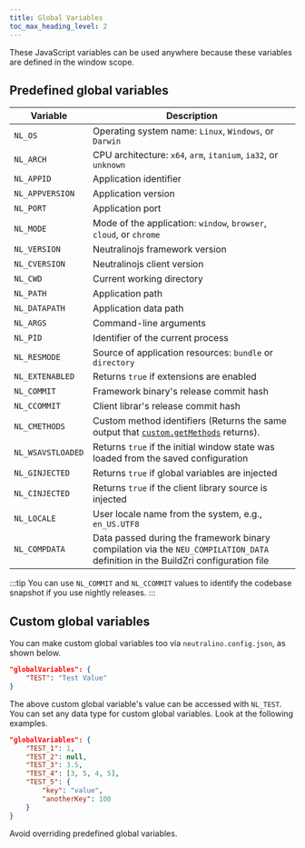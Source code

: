 ```yaml
---
title: Global Variables
toc_max_heading_level: 2
---
```


These JavaScript variables can be used anywhere because these variables are defined in the window scope.

## Predefined global variables

| Variable      | Description                                                   |
| --- | --- |
| `NL_OS`       | Operating system name: `Linux`, `Windows`, or `Darwin`        |
| `NL_ARCH`     | CPU architecture: `x64`, `arm`, `itanium`, `ia32`, or `unknown`        |
| `NL_APPID`    | Application identifier                                        |
| `NL_APPVERSION` | Application version                                         |
| `NL_PORT`     | Application port                                              |
| `NL_MODE`     | Mode of the application: `window`, `browser`, `cloud`, or `chrome`      |
| `NL_VERSION`  | Neutralinojs framework version                                   |
| `NL_CVERSION`  | Neutralinojs client version                                  |
| `NL_CWD`      | Current working directory                                     |
| `NL_PATH`     | Application path                                              |
| `NL_DATAPATH` | Application data path                                         |
| `NL_ARGS`     | Command-line arguments                                        |
| `NL_PID`      | Identifier of the current process                             |
| `NL_RESMODE`  | Source of application resources: `bundle` or `directory`      |
| `NL_EXTENABLED` | Returns `true` if extensions are enabled     |
| `NL_COMMIT` | Framework binary's release commit hash     |
| `NL_CCOMMIT` | Client librar's release commit hash     |
| `NL_CMETHODS` | Custom method identifiers (Returns the same output that [`custom.getMethods`](custom.md#customgetmethods) returns). |
| `NL_WSAVSTLOADED` | Returns `true` if the initial window state was loaded from the saved configuration |
| `NL_GINJECTED` | Returns `true` if global variables are injected |
| `NL_CINJECTED` | Returns `true` if the client library source is injected |
| `NL_LOCALE` | User locale name from the system, e.g., `en_US.UTF8` |
| `NL_COMPDATA` | Data passed during the framework binary compilation via the `NEU_COMPILATION_DATA` definition in the BuildZri configuration file |

:::tip
You can use `NL_COMMIT` and `NL_CCOMMIT` values to identify the codebase snapshot if you use nightly releases.
:::


## Custom global variables

You can make custom global variables too via `neutralino.config.json`, as shown
below.

```json
"globalVariables": {
    "TEST": "Test Value"
}
```

The above custom global variable's value can be accessed with `NL_TEST`. You can set any data type for
custom global variables. Look at the following examples.

```json
"globalVariables": {
    "TEST_1": 1,
    "TEST_2": null,
    "TEST_3": 3.5,
    "TEST_4": [3, 5, 4, 5],
    "TEST_5": {
        "key": "value",
        "anotherKey": 100
    }
}
```

Avoid overriding predefined global variables.

